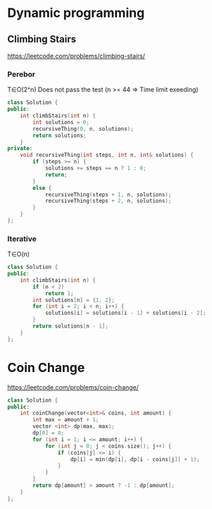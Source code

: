 # Dynamic programming

## Climbing Stairs
https://leetcode.com/problems/climbing-stairs/

### Perebor
T∈O(2^n)
Does not pass the test (n >= 44 => Time limit exeeding)
```c++
class Solution {
public:
    int climbStairs(int n) {
        int solutions = 0;
        recursiveThing(0, n, solutions);
        return solutions;
    }
private:
    void recursiveThing(int steps, int n, int& solutions) {
        if (steps >= n) {
            solutions += steps == n ? 1 : 0;
            return;
        }
        else {
            recursiveThing(steps + 1, n, solutions);
            recursiveThing(steps + 2, n, solutions);
        }    
    }
};
```

### Iterative
T∈O(n)
```c++
class Solution {
public:
    int climbStairs(int n) {
        if (n < 2)
            return 1;
        int solutions[n] = {1, 2};
        for (int i = 2; i < n; i++) {
            solutions[i] = solutions[i - 1] + solutions[i - 2];
        }
        return solutions[n - 1];
    }
};
```

# Coin Change
https://leetcode.com/problems/coin-change/
```c++
class Solution {
public:
    int coinChange(vector<int>& coins, int amount) {
        int max = amount + 1;
        vector <int> dp(max, max);
        dp[0] = 0;
        for (int i = 1; i <= amount; i++) {
            for (int j = 0; j < coins.size(); j++) {
                if (coins[j] <= i) {
                    dp[i] = min(dp[i], dp[i - coins[j]] + 1);
                }
            }
        }
        return dp[amount] > amount ? -1 : dp[amount];
    }
};
```
